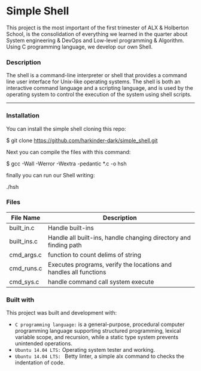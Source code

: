 # Simple Shell
This project is the most important of the first trimester of ALX & Holberton School, is the consolidation of everything we learned in the quarter about System engineering & DevOps and Low-level programming & Algorithm.
Using C programming language, we develop our own Shell.

### Description
The shell is a command-line interpreter or shell that provides a command line user interface for Unix-like operating systems. The shell is both an interactive command language and a scripting language, and is used by the operating system to control the execution of the system using shell scripts.

___
### Installation
You can install the simple shell cloning this repo:

$ git clone https://github.com/harkinder-dark/simple_shell.git

Next you can compile the files with this command:

$ gcc -Wall -Werror -Wextra -pedantic *.c -o hsh

finally you can run our Shell writing:

./hsh

### Files
| File Name | Description |
| ------ | ------ |
built_in.c | Handle built-ins |
built_ins.c | Handle all built-ins, handle changing directory and finding path |
 cmd_args.c | function to count delims of string |
| cmd_runs.c | Executes programs, verify the locations and handles all functions |
| cmd_sys.c | handle command call system execute |


### Built with
This project was built and development with:
- `C programming language:` is a general-purpose, procedural computer programming language supporting structured programming, lexical variable scope, and recursion, while a static type system prevents unintended operations.
- `Ubuntu 14.04 LTS:` Operating system tester and working.
- `Ubuntu 14.04 LTS: ` Betty linter, a simple alx command to checks the indentation of code.
